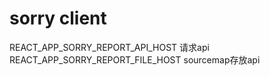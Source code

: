 # sorry client

REACT_APP_SORRY_REPORT_API_HOST
请求api
REACT_APP_SORRY_REPORT_FILE_HOST
sourcemap存放api